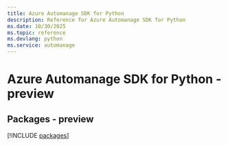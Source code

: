 ```yaml
---
title: Azure Automanage SDK for Python
description: Reference for Azure Automanage SDK for Python
ms.date: 10/30/2025
ms.topic: reference
ms.devlang: python
ms.service: automanage
---
```

# Azure Automanage SDK for Python - preview
## Packages - preview
[!INCLUDE [packages](automanage-index.md)]